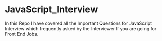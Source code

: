 # JavaScript_Interview
In this Repo I have covered all the Important Questions for JavaScript Interview which frequently asked by the Interviewer If you are going for Front End Jobs.
